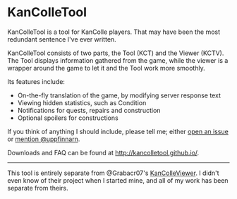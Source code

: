 KanColleTool
============

KanColleTool is a tool for KanColle players.
That may have been the most redundant sentence I've ever written.

KanColleTool consists of two parts, the Tool (KCT) and the Viewer (KCTV). The Tool displays information gathered from the game, while the viewer is a wrapper around the game to let it and the Tool work more smoothly.

Its features include:

* On-the-fly translation of the game, by modifying server response text
* Viewing hidden statistics, such as Condition
* Notifications for quests, repairs and construction
* Optional spoilers for constructions

If you think of anything I should include, please tell me; either [open an issue](http://github.com/KanColleTool/KanColleTool/issues/) or [mention @uppfinnarn](http://twitter.com/uppfinnarn).

Downloads and FAQ can be found at <http://kancolletool.github.io/>.

---

This tool is entirely separate from @Grabacr07's [KanColleViewer](https://github.com/Grabacr07/KanColleViewer). I didn't even know of their project when I started mine, and all of my work has been separate from theirs.

